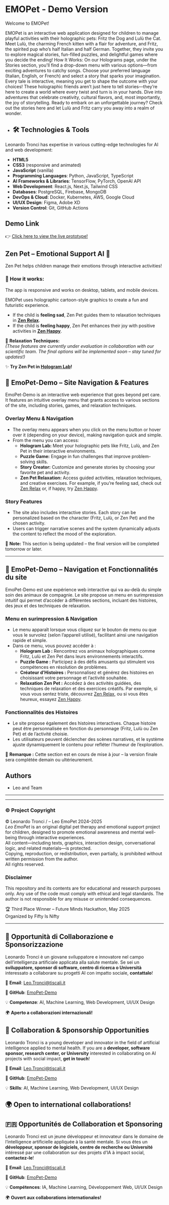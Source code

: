 # EMOPet - Demo Version

Welcome to EMOPet!

EMOPet is an interactive web application designed for children to manage playful activities with their holographic pets: Fritz the Dog and Lulù the Cat.
Meet Lulù, the charming French kitten with a flair for adventure, and Fritz, the spirited pup who’s half Italian and half German. Together, they invite you to explore magical stories, fun-filled puzzles, and delightful games where you decide the ending!
How It Works:
On our Holograms page, under the Stories section, you'll find a drop-down menu with various options—from exciting adventures to catchy songs. Choose your preferred language (Italian, English, or French) and select a story that sparks your imagination. Every tale is interactive, meaning you get to shape the outcome with your choices!
These holographic friends aren’t just here to tell stories—they’re here to create a world where every twist and turn is in your hands. Dive into adventures that celebrate creativity, cultural flavors, and, most importantly, the joy of storytelling.
Ready to embark on an unforgettable journey? Check out the stories here and let Lulù and Fritz carry you away into a realm of wonder.

- ## 🛠 Technologies & Tools

Leonardo Tronci has expertise in various cutting-edge technologies for AI and web development:

- **HTML5**
- **CSS3** (responsive and animated)
- **JavaScript** (vanilla)
- **Programming Languages**: Python, JavaScript, TypeScript  
- **AI Frameworks & Libraries**: TensorFlow, PyTorch, OpenAI API  
- **Web Development**: React.js, Next.js, Tailwind CSS  
- **Databases**: PostgreSQL, Firebase, MongoDB  
- **DevOps & Cloud**: Docker, Kubernetes, AWS, Google Cloud  
- **UI/UX Design**: Figma, Adobe XD  
- **Version Control**: Git, GitHub Actions  

## Demo Link

👉 [Click here to view the live prototype!](https://tizmt.github.io/EmoPet-Demo/)
## Zen Pet – Emotional Support AI 🌿  

Zen Pet helps children manage their emotions through interactive activities!  

### 🔹 How it works:  

The app is responsive and works on desktop, tablets, and mobile devices.

EMOPet uses holographic cartoon-style graphics to create a fun and futuristic experience.
- If the child is **feeling sad**, Zen Pet guides them to relaxation techniques in **[Zen Relax](https://tizmt.github.io/EmoPet-Demo/zen-pet/zen-relax.html)**.  
- If the child is **feeling happy**, Zen Pet enhances their joy with positive activities in **[Zen Happy](https://tizmt.github.io/EmoPet-Demo/zen-pet/zen-happy.html)**.  

🔗 **Relaxation Techniques:**  
*(These features are currently under evaluation in collaboration with our scientific team. The final options will be implemented soon – stay tuned for updates!)*  


✨ **Try Zen Pet in [Hologram Lab](https://tizmt.github.io/EmoPet-Demo/demos/hologram-lab/)!**  


## 🌟 EmoPet-Demo – Site Navigation & Features

EmoPet-Demo is an interactive web experience that goes beyond pet care. It features an intuitive overlay menu that grants access to various sections of the site, including stories, games, and relaxation techniques.

### Overlay Menu & Navigation
- The overlay menu appears when you click on the menu button or hover over it (depending on your device), making navigation quick and simple.
- From the menu you can access:
    - **Hologram Lab:** Meet your holographic pets like Fritz, Lulù, and Zen Pet in their interactive environments.
    - **Puzzle Game:** Engage in fun challenges that improve problem-solving skills.
    - **Story Creator:** Customize and generate stories by choosing your favorite pet and activity.
    - **Zen Pet Relaxation:** Access guided activities, relaxation techniques, and creative exercises. For example, if you’re feeling sad, check out [Zen Relax](https://tizmt.github.io/EmoPet-Demo/zen-pet/zen-relax.html) or, if happy, try [Zen Happy](https://tizmt.github.io/EmoPet-Demo/zen-pet/zen-happy.html).

### Story Features
- The site also includes interactive stories. Each story can be personalized based on the character (Fritz, Lulù, or Zen Pet) and the chosen activity.
- Users can trigger narrative scenes and the system dynamically adjusts the content to reflect the mood of the exploration.

🚀 **Note:** This section is being updated – the final version will be completed tomorrow or later.

---

## 🌟 EmoPet-Demo – Navigation et Fonctionnalités du site

EmoPet-Demo est une expérience web interactive qui va au-delà du simple soin des animaux de compagnie. Le site propose un menu en surimpression intuitif qui permet d’accéder à différentes sections, incluant des histoires, des jeux et des techniques de relaxation.

### Menu en surimpression & Navigation
- Le menu apparaît lorsque vous cliquez sur le bouton de menu ou que vous le survolez (selon l’appareil utilisé), facilitant ainsi une navigation rapide et simple.
- Dans ce menu, vous pouvez accéder à :
    - **Hologram Lab :** Rencontrez vos animaux holographiques comme Fritz, Lulù et Zen Pet dans leurs environnements interactifs.
    - **Puzzle Game :** Participez à des défis amusants qui stimulent vos compétences en résolution de problèmes.
    - **Créateur d’Histoires :** Personnalisez et générez des histoires en choisissant votre personnage et l’activité souhaitée.
    - **Relaxation Zen Pet :** Accédez à des activités guidées, des techniques de relaxation et des exercices créatifs. Par exemple, si vous vous sentez triste, découvrez [Zen Relax](https://tizmt.github.io/EmoPet-Demo/zen-pet/zen-relax.html), ou si vous êtes heureux, essayez [Zen Happy](https://tizmt.github.io/EmoPet-Demo/zen-pet/zen-happy.html).

### Fonctionnalités des Histoires
- Le site propose également des histoires interactives. Chaque histoire peut être personnalisée en fonction du personnage (Fritz, Lulù ou Zen Pet) et de l’activité choisie.
- Les utilisateurs peuvent déclencher des scènes narratives, et le système ajuste dynamiquement le contenu pour refléter l’humeur de l’exploration.

🚀 **Remarque :** Cette section est en cours de mise à jour – la version finale sera complétée demain ou ultérieurement.

## Authors

- Leo and Team
---
---

### © Project Copyright

© Leonardo Tronci /  – Leo EmoPet 2024–2025  
*Leo EmoPet* is an original digital pet therapy and emotional support project for children, designed to promote emotional awareness and mental well-being through interactive experiences.  
All content—including texts, graphics, interaction design, conversational logic, and related materials—is protected.  
Copying, reproduction, or redistribution, even partially, is prohibited without written permission from the author.  
All rights reserved.
### Disclaimer
This repository and its contents are for educational and research purposes only. Any use of the code must comply with ethical and legal standards. The author is not responsible for any misuse or unintended consequences.

🏆 Third Place Winner – Future Minds Hackathon, May 2025  
Organized by Fifty Is Nifty

---
## 🚀 Opportunità di Collaborazione e Sponsorizzazione

Leonardo Tronci è un giovane sviluppatore e innovatore nel campo dell’intelligenza artificiale applicata alla salute mentale. Se sei un **sviluppatore, sponsor di software, centro di ricerca o Università** interessato a collaborare su progetti AI con impatto sociale, **contattalo**!

📩 **Email**: [Leo.Tronci@tiscali.it](mailto:Leo.Tronci@tiscali.it)

🔗 **GitHub**: [EmoPet-Demo](https://github.com/TizMT/EmoPet-Demo)

💡 **Competenze**: AI, Machine Learning, Web Development, UI/UX Design


🌍 **Aperto a collaborazioni internazionali!**

## 🚀 Collaboration & Sponsorship Opportunities

Leonardo Tronci is a young developer and innovator in the field of artificial intelligence applied to mental health. If you are a **developer, software sponsor, research center, or University** interested in collaborating on AI projects with social impact, **get in touch**!

📩 **Email**: [Leo.Tronci@tiscali.it](mailto:Leo.Tronci@tiscali.it)

🔗 **GitHub**: [EmoPet-Demo](https://github.com/TizMT/EmoPet-Demo)

💡 **Skills**: AI, Machine Learning, Web Development, UI/UX Design

🌍 **Open to international collaborations!**
---
## 🇫🇷 Opportunités de Collaboration et Sponsoring

Leonardo Tronci est un jeune développeur et innovateur dans le domaine de l’intelligence artificielle appliquée à la santé mentale. Si vous êtes un **développeur, sponsor de logiciels, centre de recherche ou Université** intéressé par une collaboration sur des projets d’IA à impact social, **contactez-le**!

📩 **Email**: [Leo.Tronci@tiscali.it](mailto:Leo.Tronci@tiscali.it)

🔗 **GitHub**: [EmoPet-Demo](https://github.com/TizMT/EmoPet-Demo)

💡 **Compétences**: IA, Machine Learning, Développement Web, UI/UX Design

🌍 **Ouvert aux collaborations internationales!**


